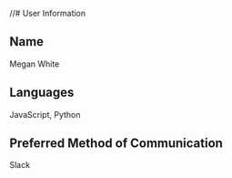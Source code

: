 
//# User Information

## Name
Megan White

## Languages
JavaScript, Python

## Preferred Method of Communication
Slack
